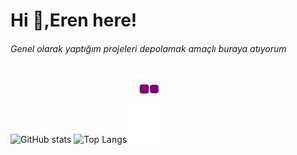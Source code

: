 # Hi 👋,Eren here!
###### Genel olarak yaptığım projeleri depolamak amaçlı buraya atıyorum
![GitHub stats](https://github-readme-stats.vercel.app/api?username=Lawhoer&show_icons=true&theme=tokyonight)
![Top Langs](https://github-readme-stats.vercel.app/api/top-langs/?username=Lawhoer&theme=tokyonight&hide=language)
![snake gif](https://github.com/Lawhoer/Lawhoer/blob/output/github-contribution-grid-snake.gif)

